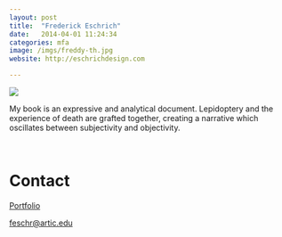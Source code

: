 ```yaml
---
layout: post
title:  "Frederick Eschrich"
date:   2014-04-01 11:24:34
categories: mfa
image: /imgs/freddy-th.jpg
website: http://eschrichdesign.com

---
```


<div class="row">
	<img class="img-responsive" style="padding=20px" src="/imgs/freddy-1.jpg">
</row>
<p class="lead">My book is an expressive and analytical document. Lepidoptery and the experience of death are grafted together, creating a narrative which oscillates between subjectivity and objectivity.</p>
<br>
<h1>Contact</h1>
<a href="http://eschrichdesign.com"><p class="lead">Portfolio</p></a>
<a href="feschr@artic.edu?Subject=Hello%20Freddy" target="_top"><p class="lead">feschr@artic.edu</p></a>